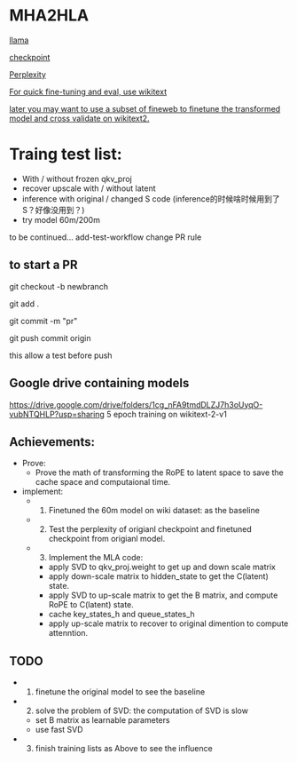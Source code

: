 # MHA2HLA


[llama](https://github.com/huggingface/transformers/tree/main/src/transformers/models/llama)

[checkpoint](https://huggingface.co/AICrossSim/clm-60m)

[Perplexity ](https://gist.github.com/ChengZhang-98/5eaa628d26dc4edb6fd22c3705b218dc)

[For quick fine-tuning and eval, use wikitext](https://huggingface.co/datasets/Salesforce/wikitext)

[later you may want to use a subset of fineweb to finetune the transformed model and cross validate on wikitext2.](https://huggingface.co/datasets/HuggingFaceFW/fineweb)

# Traing test list:
- With / without frozen qkv_proj 
- recover upscale with / without latent
- inference with original / changed S code (inference的时候啥时候用到了S？好像没用到？)
- try model 60m/200m
  
to be continued...
add-test-workflow
change PR rule

## to start a PR
git checkout -b newbranch

git add .

git commit -m "pr"

git push commit origin

this allow a test before push
## Google drive containing models
https://drive.google.com/drive/folders/1cg_nFA9tmdDLZJ7h3oUyqO-vubNTQHLP?usp=sharing
5 epoch training on wikitext-2-v1 


## Achievements:
- Prove:
    - Prove the math of transforming the RoPE to latent space to save the cache space and computaional time. 
- implement:
    - 1. Finetuned the 60m model on wiki dataset: as the baseline
    - 2. Test the perplexity of origianl checkpoint and finetuned checkpoint from origianl model.
    - 3. Implement the MLA code:
        - apply SVD to qkv_proj.weight to get up and down scale matrix
        - apply down-scale matrix to hidden_state to get the C(latent) state.
        - apply SVD to up-scale matrix to get the B matrix, and compute RoPE to C(latent) state.
        - cache key_states_h and queue_states_h
        - apply up-scale matrix to recover to original dimention to compute attenntion.

## TODO
- 1. finetune the original model to see the baseline
- 2. solve the problem of SVD: the computation of SVD is slow
    - set B matrix as learnable parameters
    - use fast SVD 
- 3. finish training lists as Above to see the influence
